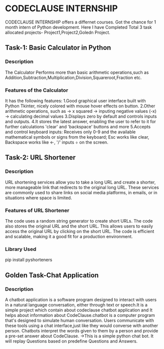 # CODECLAUSE INTERNSHIP
CODECLAUSE INTERNSHIP offers a differnet courses. Got the chance for 1 month intern of Python development. Here I have Completed Total 3 task allocated projects- Project1,Project2,Goledn Project.
## Task-1: Basic Calculator in Python
### Description
The Calculator Performs more than basic arithmetic operations,such as Addition,Subtraction,Multiplication,Division,Squareroot,Fraction etc.
### Features of the Calculator
It has the following features:
1.Good graphical user interface built with Python Tkinter, nicely colored with mouse hover effects on button.
2.Other arithmetic operations, such as
-> x squared
-> inputing negative values (-x)
-> calculating decimal values
3.Displays zero by default and controls inputs and outputs. 
4.It stores the latest answer, enabling the user to refer to it for further calculations
'clear' and 'backspace' buttons and more
5.Accepts and control keyboard inputs:
Receives only 0-9 and the available mathematical symbols or signs from the keyboard; Esc works like clear, Backspace works like ←, '/' inputs ÷ on the screen.

## Task-2: URL Shortener
### Description
URL shortening services allow you to take a long URL and create a shorter, more manageable link that redirects to the original long URL. 
These services are commonly used to share links on social media platforms, in emails, or in situations where space is limited.
### Features of URL Shortener
The code uses a random string generator to create short URLs. The code also stores the original URL and the short URL. This allows users to easily access the original URL by clicking on the short URL. 
The code is efficient and scalable, making it a good fit for a production environment.
### Library Used
pip install pyshorteners

## Golden Task-Chat Application
### Description
A chatbot application is a software program designed to interact with users in a natural language conversation, either through text or speech.It is a simple project which contain about codeclause chatbot application and It helps about information about CodeClause.chatbot is a computer program that's designed to simulate human conversation. Users communicate with these tools using a chat interface,just like they would converse with another person. Chatbots interpret the words given to them by a person and provide a pre-set answer about CodeClause.
->This is a simple python chat bot. It will replay Questions based on predefine Questions and Answers.
